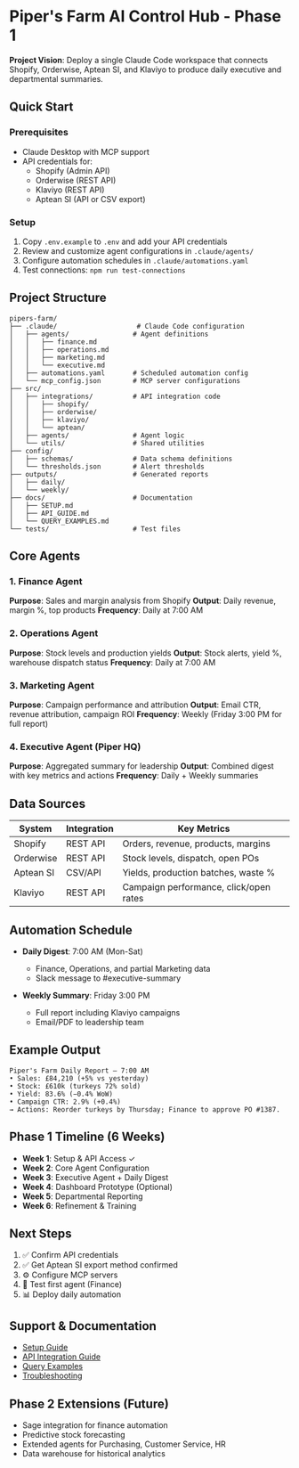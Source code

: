 # Piper's Farm AI Control Hub - Phase 1

**Project Vision**: Deploy a single Claude Code workspace that connects Shopify, Orderwise, Aptean SI, and Klaviyo to produce daily executive and departmental summaries.

## Quick Start

### Prerequisites
- Claude Desktop with MCP support
- API credentials for:
  - Shopify (Admin API)
  - Orderwise (REST API)
  - Klaviyo (REST API)
  - Aptean SI (API or CSV export)

### Setup
1. Copy `.env.example` to `.env` and add your API credentials
2. Review and customize agent configurations in `.claude/agents/`
3. Configure automation schedules in `.claude/automations.yaml`
4. Test connections: `npm run test-connections`

## Project Structure

```
pipers-farm/
├── .claude/                    # Claude Code configuration
│   ├── agents/                # Agent definitions
│   │   ├── finance.md
│   │   ├── operations.md
│   │   ├── marketing.md
│   │   └── executive.md
│   ├── automations.yaml       # Scheduled automation config
│   └── mcp_config.json        # MCP server configurations
├── src/
│   ├── integrations/          # API integration code
│   │   ├── shopify/
│   │   ├── orderwise/
│   │   ├── klaviyo/
│   │   └── aptean/
│   ├── agents/                # Agent logic
│   └── utils/                 # Shared utilities
├── config/
│   ├── schemas/               # Data schema definitions
│   └── thresholds.json        # Alert thresholds
├── outputs/                   # Generated reports
│   ├── daily/
│   └── weekly/
├── docs/                      # Documentation
│   ├── SETUP.md
│   ├── API_GUIDE.md
│   └── QUERY_EXAMPLES.md
└── tests/                     # Test files
```

## Core Agents

### 1. Finance Agent
**Purpose**: Sales and margin analysis from Shopify
**Output**: Daily revenue, margin %, top products
**Frequency**: Daily at 7:00 AM

### 2. Operations Agent
**Purpose**: Stock levels and production yields
**Output**: Stock alerts, yield %, warehouse dispatch status
**Frequency**: Daily at 7:00 AM

### 3. Marketing Agent
**Purpose**: Campaign performance and attribution
**Output**: Email CTR, revenue attribution, campaign ROI
**Frequency**: Weekly (Friday 3:00 PM for full report)

### 4. Executive Agent (Piper HQ)
**Purpose**: Aggregated summary for leadership
**Output**: Combined digest with key metrics and actions
**Frequency**: Daily + Weekly summaries

## Data Sources

| System | Integration | Key Metrics |
|--------|-------------|-------------|
| Shopify | REST API | Orders, revenue, products, margins |
| Orderwise | REST API | Stock levels, dispatch, open POs |
| Aptean SI | CSV/API | Yields, production batches, waste % |
| Klaviyo | REST API | Campaign performance, click/open rates |

## Automation Schedule

- **Daily Digest**: 7:00 AM (Mon-Sat)
  - Finance, Operations, and partial Marketing data
  - Slack message to #executive-summary

- **Weekly Summary**: Friday 3:00 PM
  - Full report including Klaviyo campaigns
  - Email/PDF to leadership team

## Example Output

```
Piper's Farm Daily Report – 7:00 AM
• Sales: £84,210 (+5% vs yesterday)
• Stock: £610k (turkeys 72% sold)
• Yield: 83.6% (−0.4% WoW)
• Campaign CTR: 2.9% (+0.4%)
→ Actions: Reorder turkeys by Thursday; Finance to approve PO #1387.
```

## Phase 1 Timeline (6 Weeks)

- **Week 1**: Setup & API Access ✓
- **Week 2**: Core Agent Configuration
- **Week 3**: Executive Agent + Daily Digest
- **Week 4**: Dashboard Prototype (Optional)
- **Week 5**: Departmental Reporting
- **Week 6**: Refinement & Training

## Next Steps

1. ✅ Confirm API credentials
2. ✅ Get Aptean SI export method confirmed
3. ⚙️ Configure MCP servers
4. 🚀 Test first agent (Finance)
5. 📊 Deploy daily automation

## Support & Documentation

- [Setup Guide](docs/SETUP.md)
- [API Integration Guide](docs/API_GUIDE.md)
- [Query Examples](docs/QUERY_EXAMPLES.md)
- [Troubleshooting](docs/TROUBLESHOOTING.md)

## Phase 2 Extensions (Future)

- Sage integration for finance automation
- Predictive stock forecasting
- Extended agents for Purchasing, Customer Service, HR
- Data warehouse for historical analytics
